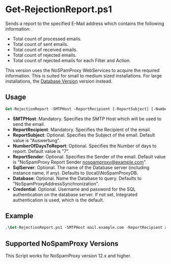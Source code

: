 # Get-RejectionReport.ps1

Sends a report to the specified E-Mail address which contains the following information:

- Total count of processed emails.
- Total count of sent emails.
- Total count of received emails.
- Total count of rejected emails.
- Total count of rejected emails for each Filter and Action.

This version uses the NoSPamProxy WebServices to acquire the required information. This is suited for small to medium sized installations. For large installations, the [Database Version](../Get-RejectionReport%20(Database)) version instead.

## Usage

```ps
Get-RejectionReport -SMTPHost -ReportRecipient [-ReportSubject] [-NumberOfDaysToReport] [-ReportSender]`
```

- **SMTPHost**: Mandatory. Specifies the SMTP Host which will be used to send the email.
- **ReportRecipient**: Mandatory. Specifies the Recipient of the email.
- **ReportSubject**: Optional. Specifies the Subject of the email. Default value is "Auswertung".
- **NumberOfDaysToReport**: Optional. Specifies the Number of days to report. Default value is "7".
- **ReportSender**: Optional. Specifies the Sender of the email. Default value is "NoSpamProxy Report Sender <nospamproxy@example.com>".
- **SqlServer**: Optional. The name of the Database server (including instance name, if any). Defaults to (local)\NoSpamProxyDB.
- **Database**: Optional. Name the Database to query. Defaults to "NoSpamProxyAddressSynchronization".
- **Credential**: Optional. Username and password for the SQL authentication on the database server. If not set, Integrated authentication is used, which is the default.


## Example

```ps
.\Get-RejectionReport.ps1 -SMTPHost mail.example.com -ReportRecipient admin@example.com'
```

## Supported NoSpamProxy Versions

This Script works for NoSpamProxy version 12.x and higher.
